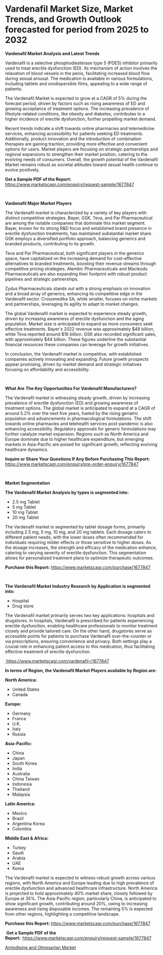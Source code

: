 <p><h1>Vardenafil Market Size, Market Trends, and Growth Outlook forecasted for period from 2025 to 2032</h1></p><p><strong>Vardenafil Market Analysis and Latest Trends</strong></p>
<p><p>Vardenafil is a selective phosphodiesterase type 5 (PDE5) inhibitor primarily used to treat erectile dysfunction (ED). Its mechanism of action involves the relaxation of blood vessels in the penis, facilitating increased blood flow during sexual arousal. The medication is available in various formulations, including tablets and orodispersible films, appealing to a wide range of patients.</p><p>The Vardenafil Market is expected to grow at a CAGR of 5% during the forecast period, driven by factors such as rising awareness of ED and growing acceptance of treatment options. The increasing prevalence of lifestyle-related conditions, like obesity and diabetes, contributes to a higher incidence of erectile dysfunction, further propelling market demand. </p><p>Recent trends indicate a shift towards online pharmacies and telemedicine services, enhancing accessibility for patients seeking ED treatments. Additionally, product innovation and the introduction of combination therapies are gaining traction, providing more effective and convenient options for users. Market players are focusing on strategic partnerships and regional expansions to strengthen their market position, catering to the evolving needs of consumers. Overall, the growth potential of the Vardenafil Market remains robust as societal attitudes toward sexual health continue to evolve positively.</p></p>
<p><strong>Get a Sample PDF of the Report:&nbsp;</strong> <a href="https://www.marketscagr.com/enquiry/request-sample/1677847?utm_campaign=3099&utm_medium=2&utm_source=Github&utm_content=ia&utm_term=08032025&utm_id=vardenafil">https://www.marketscagr.com/enquiry/request-sample/1677847</a></p>
<p>&nbsp;</p>
<p><strong>Vardenafil Major Market Players</strong></p>
<p><p>The Vardenafil market is characterized by a variety of key players with distinct competitive strategies. Bayer, GSK, Teva, and Par Pharmaceutical are among the notable companies that dominate this market segment. Bayer, known for its strong R&D focus and established brand presence in erectile dysfunction treatments, has maintained substantial market share. GSK employs a diversified portfolio approach, balancing generics and branded products, contributing to its growth.</p><p>Teva and Par Pharmaceutical, both significant players in the generics space, have capitalized on the increasing demand for cost-effective alternatives to branded treatments, boosting their revenue streams through competitive pricing strategies. Alembic Pharmaceuticals and Macleods Pharmaceuticals are also expanding their footprint with robust product pipelines and strategic partnerships.</p><p>Zydus Pharmaceuticals stands out with a strong emphasis on innovation and a broad array of generics, enhancing its competitive edge in the Vardenafil sector. Crossmedika SA, while smaller, focuses on niche markets and partnerships, leveraging its agility to adapt to market changes.</p><p>The global Vardenafil market is expected to experience steady growth, driven by increasing awareness of erectile dysfunction and the aging population. Market size is anticipated to expand as more consumers seek effective treatments. Bayer's 2022 revenue was approximately $48 billion, while Teva reported around $16 billion. GSK also recorded significant sales, with approximately $44 billion. These figures underline the substantial financial resources these companies can leverage for growth initiatives.</p><p>In conclusion, the Vardenafil market is competitive, with established companies actively innovating and expanding. Future growth prospects appear promising, driven by market demand and strategic initiatives focusing on affordability and accessibility.</p></p>
<p>&nbsp;</p>
<p><strong>What Are The Key Opportunities For Vardenafil Manufacturers?</strong></p>
<p><p>The Vardenafil market is witnessing steady growth, driven by increasing prevalence of erectile dysfunction (ED) and growing awareness of treatment options. The global market is anticipated to expand at a CAGR of around 5.2% over the next five years, fueled by the rising geriatric population and advancements in pharmacological formulations. The shift towards online pharmacies and telehealth services post-pandemic is also enhancing accessibility. Regulatory approvals for generic formulations may further catalyze market expansion. Regions such as North America and Europe dominate due to higher healthcare expenditure, but emerging markets in Asia-Pacific are poised for significant growth, reflecting evolving healthcare dynamics.</p></p>
<p><strong>Inquire or Share Your Questions If Any Before Purchasing This Report:</strong> <a href="https://www.marketscagr.com/enquiry/pre-order-enquiry/1677847?utm_campaign=3099&utm_medium=2&utm_source=Github&utm_content=ia&utm_term=08032025&utm_id=vardenafil">https://www.marketscagr.com/enquiry/pre-order-enquiry/1677847</a></p>
<p>&nbsp;</p>
<p><strong>Market Segmentation</strong></p>
<p><strong>The Vardenafil Market Analysis by types is segmented into:</strong></p>
<p><ul><li>2.5 mg Tablet</li><li>5 mg Tablet</li><li>10 mg Tablet</li><li>20 mg Tablet</li></ul></p>
<p><p>The Vardenafil market is segmented by tablet dosage forms, primarily including 2.5 mg, 5 mg, 10 mg, and 20 mg tablets. Each dosage caters to different patient needs, with the lower doses often recommended for individuals requiring milder effects or those sensitive to higher doses. As the dosage increases, the strength and efficacy of the medication enhance, catering to varying severity of erectile dysfunction. This segmentation allows for personalized treatment plans to optimize therapeutic outcomes.</p></p>
<p><strong>Purchase this Report:&nbsp;</strong><a href="https://www.marketscagr.com/purchase/1677847?utm_campaign=3099&utm_medium=2&utm_source=Github&utm_content=ia&utm_term=08032025&utm_id=vardenafil">https://www.marketscagr.com/purchase/1677847</a></p>
<p>&nbsp;</p>
<p><strong>The Vardenafil Market Industry Research by Application is segmented into:</strong></p>
<p><ul><li>Hospital</li><li>Drug store</li></ul></p>
<p><p>The Vardenafil market primarily serves two key applications: hospitals and drugstores. In hospitals, Vardenafil is prescribed for patients experiencing erectile dysfunction, enabling healthcare professionals to monitor treatment closely and provide tailored care. On the other hand, drugstores serve as accessible points for patients to purchase Vardenafil over-the-counter or via prescriptions, ensuring convenience and privacy. Both settings play a crucial role in enhancing patient access to this medication, thus facilitating effective treatment of erectile dysfunction.</p></p>
<p><a href="https://www.marketscagr.com/vardenafil-r1677847?utm_campaign=3099&utm_medium=2&utm_source=Github&utm_content=ia&utm_term=08032025&utm_id=vardenafil">&nbsp;https://www.marketscagr.com/vardenafil-r1677847</a></p>
<p><strong>In terms of Region, the Vardenafil Market Players available by Region are:</strong></p>
<p>
    <p> <strong> North America: </strong>
        <ul>
            <li>United States</li>
            <li>Canada</li>
        </ul>
        </p> 
    <p> <strong> Europe: </strong>
        <ul>
            <li>Germany</li>
            <li>France</li>
            <li>U.K.</li>
            <li>Italy</li>
            <li>Russia</li>
        </ul>
        </p> 
    <p> <strong> Asia-Pacific: </strong>
        <ul>
            <li>China</li>
            <li>Japan</li>
            <li>South Korea</li>
            <li>India</li>
            <li>Australia</li>
            <li>China Taiwan</li>
            <li>Indonesia</li>
            <li>Thailand</li>
            <li>Malaysia</li>
        </ul>
        </p> 
    <p> <strong> Latin America: </strong>
        <ul>
            <li>Mexico</li>
            <li>Brazil</li>
            <li>Argentina Korea</li>
            <li>Colombia</li>
        </ul>
        </p> 
    <p> <strong> Middle East & Africa: </strong>
        <ul>
            <li>Turkey</li>
            <li>Saudi</li>
            <li>Arabia</li>
            <li>UAE</li>
            <li>Korea</li>
        </ul>
    </p>
    </p>
<p><p>The Vardenafil market is expected to witness robust growth across various regions, with North America and Europe leading due to high prevalence of erectile dysfunction and advanced healthcare infrastructure. North America is projected to hold approximately 40% market share, closely followed by Europe at 35%. The Asia-Pacific region, particularly China, is anticipated to show significant growth, contributing around 20%, owing to increasing awareness and rising disposable incomes. The remaining 5% is expected from other regions, highlighting a competitive landscape.</p></p>
<p><strong>Purchase this Report: </strong><a href="https://www.marketscagr.com/purchase/1677847?utm_campaign=3099&utm_medium=2&utm_source=Github&utm_content=ia&utm_term=08032025&utm_id=vardenafil">https://www.marketscagr.com/purchase/1677847</a></p>
<p>&nbsp;<strong>Get a Sample PDF of the Report:&nbsp;&nbsp;</strong><a href="https://www.marketscagr.com/enquiry/request-sample/1677847?utm_campaign=3099&utm_medium=2&utm_source=Github&utm_content=ia&utm_term=08032025&utm_id=vardenafil">https://www.marketscagr.com/enquiry/request-sample/1677847</a></p>
<p><strong></strong></p>
<p><p><a href="https://github.com/salodipura00/Market-Research-Report-List-1/blob/main/amlodipine-and-olmesartan-market.md?utm_campaign=3099&utm_medium=2&utm_source=Github&utm_content=ia&utm_term=08032025&utm_id=vardenafil">Amlodipine and Olmesartan Market</a></p></p>